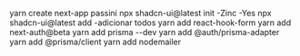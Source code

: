 yarn create next-app passini
npx shadcn-ui@latest init
-Zinc
-Yes
npx shadcn-ui@latest add
-adicionar todos
yarn add react-hook-form
yarn add next-auth@beta
yarn add prisma --dev
yarn add @auth/prisma-adapter
yarn add @prisma/client
yarn add nodemailer